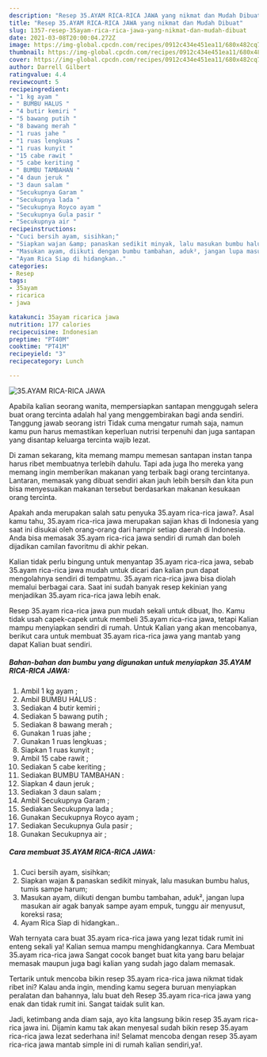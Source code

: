 ```yaml
---
description: "Resep 35.AYAM RICA-RICA JAWA yang nikmat dan Mudah Dibuat"
title: "Resep 35.AYAM RICA-RICA JAWA yang nikmat dan Mudah Dibuat"
slug: 1357-resep-35ayam-rica-rica-jawa-yang-nikmat-dan-mudah-dibuat
date: 2021-03-08T20:00:04.272Z
image: https://img-global.cpcdn.com/recipes/0912c434e451ea11/680x482cq70/35ayam-rica-rica-jawa-foto-resep-utama.jpg
thumbnail: https://img-global.cpcdn.com/recipes/0912c434e451ea11/680x482cq70/35ayam-rica-rica-jawa-foto-resep-utama.jpg
cover: https://img-global.cpcdn.com/recipes/0912c434e451ea11/680x482cq70/35ayam-rica-rica-jawa-foto-resep-utama.jpg
author: Darrell Gilbert
ratingvalue: 4.4
reviewcount: 5
recipeingredient:
- "1 kg ayam "
- " BUMBU HALUS "
- "4 butir kemiri "
- "5 bawang putih "
- "8 bawang merah "
- "1 ruas jahe "
- "1 ruas lengkuas "
- "1 ruas kunyit "
- "15 cabe rawit "
- "5 cabe keriting "
- " BUMBU TAMBAHAN "
- "4 daun jeruk "
- "3 daun salam "
- "Secukupnya Garam "
- "Secukupnya lada "
- "Secukupnya Royco ayam "
- "Secukupnya Gula pasir "
- "Secukupnya air "
recipeinstructions:
- "Cuci bersih ayam, sisihkan;"
- "Siapkan wajan &amp; panaskan sedikit minyak, lalu masukan bumbu halus, tumis sampe harum;"
- "Masukan ayam, diikuti dengan bumbu tambahan, aduk², jangan lupa masukan air agak banyak sampe ayam empuk, tunggu air menyusut, koreksi rasa;"
- "Ayam Rica Siap di hidangkan.."
categories:
- Resep
tags:
- 35ayam
- ricarica
- jawa

katakunci: 35ayam ricarica jawa 
nutrition: 177 calories
recipecuisine: Indonesian
preptime: "PT40M"
cooktime: "PT41M"
recipeyield: "3"
recipecategory: Lunch

---
```



![35.AYAM RICA-RICA JAWA](https://img-global.cpcdn.com/recipes/0912c434e451ea11/680x482cq70/35ayam-rica-rica-jawa-foto-resep-utama.jpg)

Apabila kalian seorang wanita, mempersiapkan santapan menggugah selera buat orang tercinta adalah hal yang menggembirakan bagi anda sendiri. Tanggung jawab seorang istri Tidak cuma mengatur rumah saja, namun kamu pun harus memastikan keperluan nutrisi terpenuhi dan juga santapan yang disantap keluarga tercinta wajib lezat.

Di zaman  sekarang, kita memang mampu memesan santapan instan tanpa harus ribet membuatnya terlebih dahulu. Tapi ada juga lho mereka yang memang ingin memberikan makanan yang terbaik bagi orang tercintanya. Lantaran, memasak yang dibuat sendiri akan jauh lebih bersih dan kita pun bisa menyesuaikan makanan tersebut berdasarkan makanan kesukaan orang tercinta. 



Apakah anda merupakan salah satu penyuka 35.ayam rica-rica jawa?. Asal kamu tahu, 35.ayam rica-rica jawa merupakan sajian khas di Indonesia yang saat ini disukai oleh orang-orang dari hampir setiap daerah di Indonesia. Anda bisa memasak 35.ayam rica-rica jawa sendiri di rumah dan boleh dijadikan camilan favoritmu di akhir pekan.

Kalian tidak perlu bingung untuk menyantap 35.ayam rica-rica jawa, sebab 35.ayam rica-rica jawa mudah untuk dicari dan kalian pun dapat mengolahnya sendiri di tempatmu. 35.ayam rica-rica jawa bisa diolah memalui berbagai cara. Saat ini sudah banyak resep kekinian yang menjadikan 35.ayam rica-rica jawa lebih enak.

Resep 35.ayam rica-rica jawa pun mudah sekali untuk dibuat, lho. Kamu tidak usah capek-capek untuk membeli 35.ayam rica-rica jawa, tetapi Kalian mampu menyiapkan sendiri di rumah. Untuk Kalian yang akan mencobanya, berikut cara untuk membuat 35.ayam rica-rica jawa yang mantab yang dapat Kalian buat sendiri.

<!--inarticleads1-->

##### Bahan-bahan dan bumbu yang digunakan untuk menyiapkan 35.AYAM RICA-RICA JAWA:

1. Ambil 1 kg ayam ;
1. Ambil  BUMBU HALUS :
1. Sediakan 4 butir kemiri ;
1. Sediakan 5 bawang putih ;
1. Sediakan 8 bawang merah ;
1. Gunakan 1 ruas jahe ;
1. Gunakan 1 ruas lengkuas ;
1. Siapkan 1 ruas kunyit ;
1. Ambil 15 cabe rawit ;
1. Sediakan 5 cabe keriting ;
1. Sediakan  BUMBU TAMBAHAN :
1. Siapkan 4 daun jeruk ;
1. Sediakan 3 daun salam ;
1. Ambil Secukupnya Garam ;
1. Sediakan Secukupnya lada ;
1. Gunakan Secukupnya Royco ayam ;
1. Sediakan Secukupnya Gula pasir ;
1. Gunakan Secukupnya air ;




<!--inarticleads2-->

##### Cara membuat 35.AYAM RICA-RICA JAWA:

1. Cuci bersih ayam, sisihkan;
1. Siapkan wajan &amp; panaskan sedikit minyak, lalu masukan bumbu halus, tumis sampe harum;
1. Masukan ayam, diikuti dengan bumbu tambahan, aduk², jangan lupa masukan air agak banyak sampe ayam empuk, tunggu air menyusut, koreksi rasa;
1. Ayam Rica Siap di hidangkan..




Wah ternyata cara buat 35.ayam rica-rica jawa yang lezat tidak rumit ini enteng sekali ya! Kalian semua mampu menghidangkannya. Cara Membuat 35.ayam rica-rica jawa Sangat cocok banget buat kita yang baru belajar memasak maupun juga bagi kalian yang sudah jago dalam memasak.

Tertarik untuk mencoba bikin resep 35.ayam rica-rica jawa nikmat tidak ribet ini? Kalau anda ingin, mending kamu segera buruan menyiapkan peralatan dan bahannya, lalu buat deh Resep 35.ayam rica-rica jawa yang enak dan tidak rumit ini. Sangat taidak sulit kan. 

Jadi, ketimbang anda diam saja, ayo kita langsung bikin resep 35.ayam rica-rica jawa ini. Dijamin kamu tak akan menyesal sudah bikin resep 35.ayam rica-rica jawa lezat sederhana ini! Selamat mencoba dengan resep 35.ayam rica-rica jawa mantab simple ini di rumah kalian sendiri,ya!.

